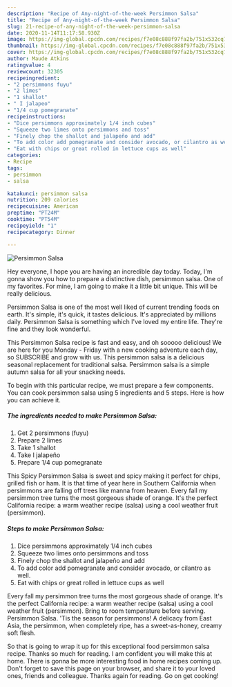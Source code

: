 ```yaml
---
description: "Recipe of Any-night-of-the-week Persimmon Salsa"
title: "Recipe of Any-night-of-the-week Persimmon Salsa"
slug: 21-recipe-of-any-night-of-the-week-persimmon-salsa
date: 2020-11-14T11:17:58.930Z
image: https://img-global.cpcdn.com/recipes/f7e08c888f97fa2b/751x532cq70/persimmon-salsa-recipe-main-photo.jpg
thumbnail: https://img-global.cpcdn.com/recipes/f7e08c888f97fa2b/751x532cq70/persimmon-salsa-recipe-main-photo.jpg
cover: https://img-global.cpcdn.com/recipes/f7e08c888f97fa2b/751x532cq70/persimmon-salsa-recipe-main-photo.jpg
author: Maude Atkins
ratingvalue: 4
reviewcount: 32305
recipeingredient:
- "2 persimmons fuyu"
- "2 limes"
- "1 shallot"
- " I jalapeo"
- "1/4 cup pomegranate"
recipeinstructions:
- "Dice persimmons approximately 1/4 inch cubes"
- "Squeeze two limes onto persimmons and toss"
- "Finely chop the shallot and jalapeño and add"
- "To add color add pomegranate and consider avocado, or cilantro as well."
- "Eat with chips or great rolled in lettuce cups as well"
categories:
- Recipe
tags:
- persimmon
- salsa

katakunci: persimmon salsa 
nutrition: 209 calories
recipecuisine: American
preptime: "PT24M"
cooktime: "PT54M"
recipeyield: "1"
recipecategory: Dinner

---
```



![Persimmon Salsa](https://img-global.cpcdn.com/recipes/f7e08c888f97fa2b/751x532cq70/persimmon-salsa-recipe-main-photo.jpg)

Hey everyone, I hope you are having an incredible day today. Today, I'm gonna show you how to prepare a distinctive dish, persimmon salsa. One of my favorites. For mine, I am going to make it a little bit unique. This will be really delicious.

Persimmon Salsa is one of the most well liked of current trending foods on earth. It's simple, it's quick, it tastes delicious. It's appreciated by millions daily. Persimmon Salsa is something which I've loved my entire life. They're fine and they look wonderful.

This Persimmon Salsa recipe is fast and easy, and oh sooooo delicious! We are here for you Monday - Friday with a new cooking adventure each day, so SUBSCRIBE and grow with us. This persimmon salsa is a delicious seasonal replacement for traditional salsa. Persimmon salsa is a simple autumn salsa for all your snacking needs.


To begin with this particular recipe, we must prepare a few components. You can cook persimmon salsa using 5 ingredients and 5 steps. Here is how you can achieve it.

<!--inarticleads1-->

##### The ingredients needed to make Persimmon Salsa:

1. Get 2 persimmons (fuyu)
1. Prepare 2 limes
1. Take 1 shallot
1. Take  I jalapeño
1. Prepare 1/4 cup pomegranate


This Spicy Persimmon Salsa is sweet and spicy making it perfect for chips, grilled fish or ham. It is that time of year here in Southern California when persimmons are falling off trees like manna from heaven. Every fall my persimmon tree turns the most gorgeous shade of orange. It&#39;s the perfect California recipe: a warm weather recipe (salsa) using a cool weather fruit (persimmon). 

<!--inarticleads2-->

##### Steps to make Persimmon Salsa:

1. Dice persimmons approximately 1/4 inch cubes
1. Squeeze two limes onto persimmons and toss
1. Finely chop the shallot and jalapeño and add
1. To add color add pomegranate and consider avocado, or cilantro as well.
1. Eat with chips or great rolled in lettuce cups as well


Every fall my persimmon tree turns the most gorgeous shade of orange. It&#39;s the perfect California recipe: a warm weather recipe (salsa) using a cool weather fruit (persimmon). Bring to room temperature before serving. Persimmon Salsa. &#39;Tis the season for persimmons! A delicacy from East Asia, the persimmon, when completely ripe, has a sweet-as-honey, creamy soft flesh. 

So that is going to wrap it up for this exceptional food persimmon salsa recipe. Thanks so much for reading. I am confident you will make this at home. There is gonna be more interesting food in home recipes coming up. Don't forget to save this page on your browser, and share it to your loved ones, friends and colleague. Thanks again for reading. Go on get cooking!
